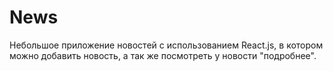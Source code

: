 # News
Небольшое приложение новостей с использованием React.js, в котором можно добавить новость, а так же посмотреть у новости "подробнее".
